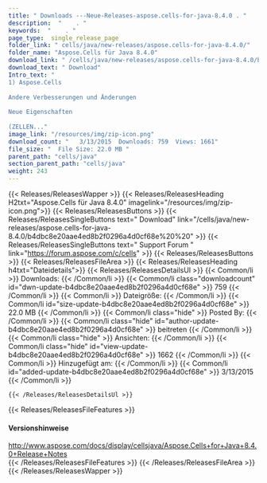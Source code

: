 ```yaml
---
title: " Downloads ---Neue-Releases-aspose.cells-for-java-8.4.0 . "
description:  "    . " 
keywords:  "    . " 
page_type:  single_release_page
folder_link: " cells/java/new-releases/aspose.cells-for-java-8.4.0/"
folder_name: "Aspose.Cells für Java 8.4.0"
download_link: " /cells/java/new-releases/aspose.cells-for-java-8.4.0/b4dbc8e20aae4ed8b2f0296a4d0cf68e"
download_text: " Download"
Intro_text: " 
1) Aspose.Cells
 
Andere Verbesserungen und Änderungen
 
Neue Eigenschaften
 
(ZELLEN..."
image_link: "/resources/img/zip-icon.png"
download_count: "   3/13/2015  Downloads: 759  Views: 1661"
file_size: "  File Size: 22.0 MB "
parent_path: "cells/java"
section_parent_path: "cells/java"
weight: 243
---
```


{{< Releases/ReleasesWapper >}}
  {{< Releases/ReleasesHeading H2txt="Aspose.Cells für Java 8.4.0" imagelink="/resources/img/zip-icon.png">}}
  {{< Releases/ReleasesButtons >}}
    {{< Releases/ReleasesSingleButtons text=" Download" link="/cells/java/new-releases/aspose.cells-for-java-8.4.0/b4dbc8e20aae4ed8b2f0296a4d0cf68e%20%20" >}}
    {{< Releases/ReleasesSingleButtons text=" Support Forum " link="https://forum.aspose.com/c/cells" >}}
  {{< Releases/ReleasesButtons >}}
  {{< Releases/ReleasesFileArea >}}
    {{< Releases/ReleasesHeading h4txt="Dateidetails">}}
    {{< Releases/ReleasesDetailsUl >}}
            {{< Common/li >}} Downloads: {{< /Common/li >}}
      {{< Common/li class="downloadcount" id="dwn-update-b4dbc8e20aae4ed8b2f0296a4d0cf68e" >}} 759 {{< /Common/li >}}
      {{< Common/li >}} Dateigröße: {{< /Common/li >}}
      {{< Common/li id="size-update-b4dbc8e20aae4ed8b2f0296a4d0cf68e" >}} 22.0 MB {{< /Common/li >}} 
      {{< Common/li  class="hide" >}} Posted By: {{< /Common/li >}} 
      {{< Common/li class="hide" id="author-update-b4dbc8e20aae4ed8b2f0296a4d0cf68e" >}} beitreten {{< /Common/li >}}
      {{< Common/li class="hide" >}} Ansichten: {{< /Common/li >}}
      {{< Common/li class="hide" id="view-update-b4dbc8e20aae4ed8b2f0296a4d0cf68e" >}} 1662 {{< /Common/li >}}
      {{< Common/li >}} Hinzugefügt am: {{< /Common/li >}}
      {{< Common/li id="added-update-b4dbc8e20aae4ed8b2f0296a4d0cf68e" >}} 3/13/2015 {{< /Common/li >}} 

    {{< /Releases/ReleasesDetailsUl >}}

  {{< Releases/ReleasesFileFeatures >}}
      <h4>Versionshinweise</h4><div> <a href="http://www.aspose.com/docs/display/cellsjava/Aspose.Cells+for+Java+8.4.0+Release+Notes">http://www.aspose.com/docs/display/cellsjava/Aspose.Cells+for+Java+8.4.0+Release+Notes</a></div>
  {{< /Releases/ReleasesFileFeatures >}}
 {{< /Releases/ReleasesFileArea >}}
{{< /Releases/ReleasesWapper >}}



